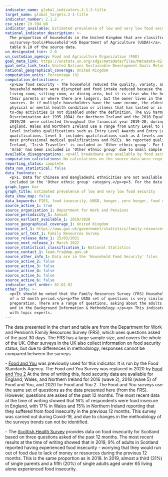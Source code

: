 ```yaml
---
indicator_name: global_indicators.2-1-2-title
target_name: global_targets.2-1-title
indicator_number: 2.1.2
csv_size: 23.704 kB
indicator_available: Estimated prevalence of low and very low food security in households in the United Kingdom
national_indicator_description: >-
  The proportion of households in the United Kingdom that are classified and having low or very low food security. The questions used are based on a suite of food security questions developed by the <a href='https://www.ers.usda.gov/topics/food-nutrition-assistance/food-security-in-the-
  us/survey-tools/#household'>US Department of Agriculture (USDA)</a>. Questions are asked of the ‘last 30 days'. This is an important difference to the UN metadata and other UK measures of food insecurity, which use questions based on ‘the last 12 months’. The question set is presented in
  table 9.10 of the source data.
un_designated_tier: 2.0
un_custodian_agency: Food and Agriculture Organization (FAO)
goal_meta_link: https://unstats.un.org/sdgs/metadata/files/Metadata-02-01-02.pdf
goal_meta_link_text: United Nations Sustainable Development Goals Metadata (PDF 426 KB)
national_geographical_coverage: United Kingdom
computation_units: Percentage (%)
computation_definitions: >-
  <p>Low food security - The household reduced the quality, variety, and desirability of their diets, but the quantity of food intake and normal eating patterns were not substantially disrupted.</p><p>Very low food security - At times during the last 30 days, eating patterns of one or more
  household members were disrupted and food intake reduced because the household lacked money and other resources for food.</p><p>Household - One person living alone or a group of people (not necessarily related) living at the same address. These people share cooking facilities and share a
  living room, sitting room, or dining area, but it is clear who the head of the household is.</p><p>Households being shared on an equal basis are not included. For example, a house shared by a group of professionals is not included. However, households where adult children are living with
  their parents or where there are lodgers, but the owner lives in the household are included.</p><p>Head of household - The sole householder (i.e. the person who owns or rents the accommodation). Or if there are multiple householders, the person with the highest personal income from all
  sources. Or if multiple householders have the same income, the eldest.</p><p>Disability Status - The <a href='https://gss.civilservice.gov.uk/policy-store/measuring-disability-for-the-equality-act-2010'>(GSS) harmonised "core" definition</a> identifies a person as disabled if they have a
  physical or mental health condition or illness that has lasted or is expected to last 12 months or more. It must reduce their ability to carry-out day-to-day activities. It is important to note that a person who has a long-term illness that does not reduce their ability to carry-out day-
  to-day activities is not disabled under the definition. The GSS harmonised questions are asked of the respondent in the survey, meaning that disability status is self-reported. The GSS definition is designed to reflect the definitions that appear in legal terms in the Disability
  Discrimination Act 1995 (DDA) for Northern Ireland and the 2010 Equality Act for Great Britain.</p><p>State Pension age - From 6 April 2010, the State Pension age has been increasing gradually for women, and since December 2018 has been increasing for both men and women. These data for
  2019/20  were collected throughout the financial year 2019-20, during which the State Pension age for both men and women increased from 65 years 2 months to 65 years 8 months.</p><p>Highest qualification - Educational attainment is measured by the highest level of qualification achieved.
  England, Wales and Northern Ireland use a range from Entry Level to Level 8. Scottish qualifications use a range from 1 to 12, but have been converted to the England, Wales and Northern Ireland system using an <a href='https://www.sqa.org.uk/sqa/64561.html'>equivalency chart</a>. Entry
  level includes qualifications such as Entry Level Awards and Entry Level Functional Skills.  Level 1 includes qualifications such as GCSEs (grades 1-3/G-D) and Scottish National 4 qualifications. Level 2 includes qualifications such as GCSEs (grade 4/C and above) and Scottish National 5
  qualifications. Level 3  includes qualifications such as A levels and Scottish Highers. Level 4 or higher covers a range of further education and university qualifications, including undergraduate degrees (such as BA, BSc, LLB), Master's degrees, doctoral qualifications (such as PhDs),
  most professional medical qualifications and PGCEs. No reported qualifications covers qualifications where the exact type or level could not be established during the interview.</p><p>Ethnic group - Sample sizes for 'Gypsy, Traveller or Irish Traveller' are small, so for Northern
  Ireland, 'Irish Traveller' is included in 'Other ethnic group'. For England, Wales and Scotland, 'Gypsy or Irish Traveller' is included in 'White'. It is not possible to disaggregate Mixed/multiple ethnic group due to differences in data collection of the country specific questions.
  'Arab' has been included in 'Other ethnic group' due to small sample sizes.</p>
available_disaggregations: <p>All breakdowns are available by food security level. The source dataset also gives data for high and moderate food security</p><p>Age - The age group of the head of the household. Whether the head of household is above or below State Pension age is also available in 'Tenure by age'. Number of adults above and below State Pension age for households without children is also available in the source dataset </p><p> Age group – Whether the head of household is working age or State Pension age. Age group by Tenure is available.</p><p>Sex – Sex is not shown here as data are collected at the household level. However, some data on sex is available in the source data for single adult households without children.</p><p>Country and Region – Country and region of residence. Region is only available when England is selected for Country.</p><p>Ethnic group and Ethnicity – Ethnic group and (for the Asian/Asian British ethnic group) Ethnicity of the head of the household</p><p>Highest qualification – the highest qualification level of the head of the household.</p><p>Household composition breakdowns – These give the presence or absence of key groups (children, adults over the State Pension age, disabled adults, and unemployed adults under State Pension age). 'Household composition – disabled adults', also gives the number of disabled adults present.</p><p>Number of adults and Number of children – these are only available when 'Household composition – children present' is selected.</p><p>State support – Further breakdowns of State support are available in the source data. </p><p>Tenure – Tenure is available in conjunction with Age group.</p><p>Total gross weekly income. </p>
computation_calculations: No calculations on the source data were required.
reporting_status: complete
data_non_statistical: false
data_footnote: >-
  <p>1. Data for Chinese and Bangladeshi ethnicities are not available due to small sample sizes (Less than 100).</p><p>2. For respondents in Great Britain, 'Gypsy or Irish traveller ' is included in the 'White' ethnic category. For Northern Ireland respondents, 'Irish traveller' is
  included in the 'Other ethnic group' category.</p><p>3. For the data reference year the state pension age for men and women was 64 years 8 months.
graph_type: bar
graph_title: Estimated prevalence of low and very low food security
data_show_map: false
data_keywords: FIES, food insecurity, UNSD, hunger, zero hunger, food security
source_active_1: true
source_organisation_1: Department for Work and Pensions
source_periodicity_1: Annual
source_earliest_available_1: 2019/2020
source_geographical_coverage_1: United Kingdom
source_url_1: https://www.gov.uk/government/statistics/family-resources-survey-financial-year-2019-to-2020
source_url_text_1: Family Resources Survey
source_release_date_1: 25/03/2021
source_next_release_1: March 2022
source_statistical_classification_1: National Statistics
source_contact_1: team.frs@dwp.gov.uk
source_other_info_1: Data are in the 'Household Food Security' files
source_active_2: false
source_active_3: false
source_active_4: false
source_active_5: false
source_active_6: false
indicator_sort_order: 02-01-02
other_info: >-
  <p>It should be noted that the Family Resources Survey (FRS) Household Food Security questions cover the 30 days prior to interview, not the previous 12 months, as is the case in many other surveys. Direct comparisons cannot be made between these data and those based on questions asked
  of a 12 month period.</p><p>The USDA set of questions is very similar to the FIES (Food Insecurity Experience Scale) set, which is used for international comparisons.</p><p>Questions on food security are answered by the person in the household who knows the most about food purchasing and
  preparation. There are a range of questions, asking about the adults within the household. The questions do not directly ask about the food security status of children.</p><p>Further information on the questions posed can be found in the 'Guidance' and table 9.10 tabs of the source data,
  and in the Background Information & Methodology.</p><p> This indicator is being used as an approximation of the UN SDG Indicator. Where possible, we will work to identify or develop UK data to meet the global indicator specification. This indicator has been identified in collaboration
  with topic experts.
---
```

<p>The data presented in the chart and table are from the Department for Work and Pension’s Family Resources Survey (FRS), which uses questions asked of the past 30 days. The FRS has a large sample size, and covers the whole of the UK. Other surveys in the UK also collect information on food security status, but due to differences in methodology, responses cannot be compared between the surveys.</p><p>- <a href='https://www.food.gov.uk/research/food-and-you'>Food and You</a> was previously used for this indicator. It is run by the Food Standards Agency. The Food and You Survey was replaced in 2020 by <a href='https://www.food.gov.uk/research/food-and-you-2/food-and-you-2-wave-1'>Food and You 2</a>  At the time of writing this, food security data are available for England, Wales, and Northern Ireland for 2016 (wave 2), 2018 (wave 5) of Food and You, and 2020 for Food and You 2. The Food and You surveys use the same set of questions as the data presented here (from the FRS). However, questions are asked of the past 12 months. The most recent data at the time of writing showed that 16% of respondents were food insecure in England, with 17% in Wales and 15% in Northern Ireland reporting that they suffered from food insecurity in the previous 12 months. This survey was carried out during Covid-19, and due to changes in the methodology of the surveys trends can not be identified.</p><p>- The <a href='https://www.gov.scot/publications/scottish-health-survey-2019-summary-report/pages/8/'>Scottish Health Survey</a> provides data on food insecurity for Scotland based on three questions asked of the past 12 months. The most recent results at the time of writing showed that in 2019, 9% of adults in Scotland reported having experienced food insecurity - worrying that they would run out of food due to lack of money or resources during the previous 12 months. This is the same proportion as in 2018. In 2019, almost a third (31%) of single parents and a fifth (20%) of single adults aged under 65 living alone experienced food insecurity.</p><p>
